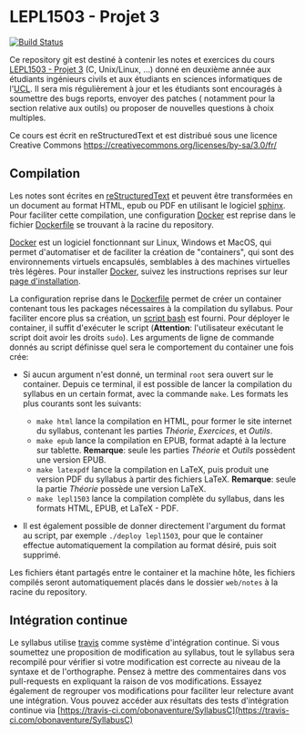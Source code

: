 LEPL1503 - Projet 3
======================

[![Build Status](https://travis-ci.com/obonaventure/SyllabusC.svg?branch=master)](https://travis-ci.com/obonaventure/SyllabusC)


Ce repository git est destiné à contenir les notes et exercices du cours [LEPL1503 - Projet 3](https://uclouvain.be/cours-2021-lepl1503) (C, Unix/Linux, ...) donné en deuxième année aux étudiants ingénieurs civils et aux étudiants en sciences informatiques de l'[UCL](https://www.uclouvain.be). Il sera mis régulièrement à jour et les étudiants sont encouragés à soumettre des bugs reports, envoyer des patches ( notamment pour la section relative aux outils) ou proposer de nouvelles questions à choix multiples.

Ce cours est écrit en reStructuredText et est distribué sous une licence Creative Commons
https://creativecommons.org/licenses/by-sa/3.0/fr/


Compilation
-----------

Les notes sont écrites en [reStructuredText](http://docutils.sourceforge.net/rst.html) et peuvent être transformées en un document au format HTML, epub ou PDF en utilisant le logiciel [sphinx](https://sphinx-doc.org). Pour faciliter cette compilation, une configuration [Docker](https://www.docker.com/) est reprise dans le fichier [Dockerfile](./Dockerfile)
se trouvant à la racine du repository.

[Docker](https://www.docker.com) est un logiciel fonctionnant sur Linux, Windows et MacOS, qui permet d'automatiser et de faciliter la création de "containers",
qui sont des environnements virtuels encapsulés, semblables à des machines virtuelles
très légères. Pour installer [Docker](https://www.docker.com), suivez les instructions
reprises sur leur [page d'installation](https://docs.docker.com/engine/install/).

La configuration reprise dans le [Dockerfile](./Dockerfile) permet de créer un container
contenant tous les packages nécessaires à la compilation du syllabus.
Pour faciliter encore plus sa création, un [script bash](./deploy.sh)
est fourni.
Pour déployer le container, il suffit d'exécuter le script
(**Attention**: l'utilisateur exécutant le script doit avoir les droits ``sudo``).
Les arguments de ligne de commande donnés au script définisse quel sera le comportement
du container une fois crée:

- Si aucun argument n'est donné, un terminal ``root`` sera ouvert sur le container.
Depuis ce terminal, il est possible de lancer la compilation du syllabus en un certain format, avec la commande ``make``.
Les formats les plus courants sont les suivants:
    - ``make html`` lance la compilation en HTML, pour former le site internet du syllabus,
    contenant les parties *Théorie*, *Exercices*, et *Outils*.
    - ``make epub`` lance la compilation en EPUB, format adapté à la lecture sur tablette. **Remarque**: seule les parties *Théorie* et *Outils* possèdent
    une version EPUB.
    - ``make latexpdf`` lance la compilation en LaTeX,
    puis produit une version PDF du syllabus à partir des fichiers LaTeX. **Remarque**:
    seule la partie *Théorie* possède une version LaTeX.
    - ``make lepl1503`` lance la compilation complète du syllabus,
    dans les formats HTML, EPUB, et LaTeX - PDF.

- Il est également possible de donner directement l'argument du format au script,
par exemple ``./deploy lepl1503``, pour que le container effectue automatiquement la compilation
au format désiré, puis soit supprimé.

Les fichiers étant partagés entre le container et la machine hôte, les fichiers
compilés seront automatiquement placés dans le dossier `web/notes`
à la racine du repository.

Intégration continue
--------------------

Le syllabus utilise [travis](https://travis-ci.com/) comme système d'intégration continue. Si vous soumettez une proposition de modification au syllabus, tout le syllabus sera recompilé pour vérifier si votre modification est correcte au niveau de la syntaxe et de l'orthographe. Pensez à mettre des commentaires dans vos pull-requests en expliquant la raison de vos modifications. Essayez également de regrouper vos modifications pour faciliter leur relecture avant une intégration. Vous pouvez accéder aux résultats des tests d'intégration continue via [https://travis-ci.com/obonaventure/SyllabusC](https://travis-ci.com/obonaventure/SyllabusC)
